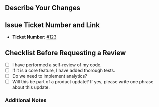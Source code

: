 ## Describe Your Changes
<!-- Provide a brief description of the changes you made. -->


## Issue Ticket Number and Link
<!-- Reference the issue ticket number and provide a link to it. -->
- **Ticket Number**: [#123](https://link-to-your-issue-ticket)

  
## Checklist Before Requesting a Review
- [ ] I have performed a self-review of my code.
- [ ] If it is a core feature, I have added thorough tests.
- [ ] Do we need to implement analytics?
- [ ] Will this be part of a product update? If yes, please write one phrase about this update.

### Additional Notes
<!-- Include any other relevant information or context that may help the reviewer. -->